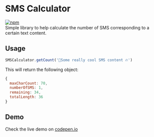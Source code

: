 SMS Calculator
=============================
[![npm](https://img.shields.io/npm/v/@fasttrack-solutions/sms-calculator.svg)](https://www.npmjs.com/package/@fasttrack-solutions/sms-calculator)  
Simple library to help calculate the number of SMS corresponding to a certain text content.


Usage
----------

```javascript
SMSCalculator.getCount('📱Some really cool SMS content 🔥')
```

This will return the following object:

```javascript
{
  maxCharCount: 70,
  numberOfSMS: 1,
  remaining: 34,
  totalLength: 36
}
```


Demo
----------
Check the live demo on [codepen.io](https://codepen.io/thedoctor46super/full/qGOYLg)
